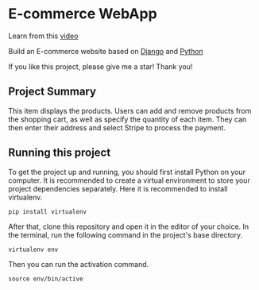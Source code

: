 # E-commerce WebApp

Learn from this [video](https://www.youtube.com/watch?v=YZvRrldjf1Y)  

Build an E-commerce website based on [Django](https://www.djangoproject.com/) and [Python](https://www.python.org/)

If you like this project, please give me a star! Thank you!  

## Project Summary

This item displays the products. Users can add and remove products from the shopping cart, as well as specify the quantity of each item. They can then enter their address and select Stripe to process the payment.

## Running this project

To get the project up and running, you should first install Python on your computer. It is recommended to create a virtual environment to store your project dependencies separately. Here it is recommended to install virtualenv.

```
pip install virtualenv
```

After that, clone this repository and open it in the editor of your choice. In the terminal, run the following command in the project's base directory.

```
virtualenv env
```

Then you can run the activation command.
```
source env/bin/active
```
